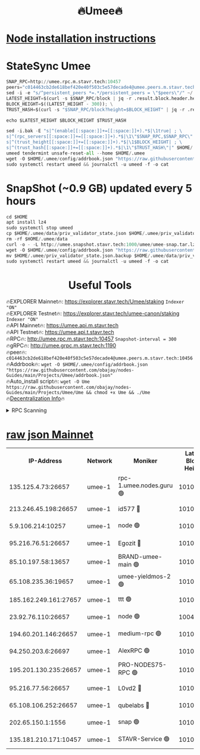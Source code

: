 <h1 align="center"> 🔥Umee🔥</h1>


[Node installation instructions](https://github.com/obajay/nodes-Guides/tree/main/Projects/Umee)
=
# StateSync Umee
```python
SNAP_RPC=http://umee.rpc.m.stavr.tech:10457
peers="c014463cb2de618bef420e40f503c5e57decade4@umee.peers.m.stavr.tech:10456"
sed -i -e "s/^persistent_peers *=.*/persistent_peers = \"$peers\"/" ~/.umee/config/config.toml
LATEST_HEIGHT=$(curl -s $SNAP_RPC/block | jq -r .result.block.header.height); \
BLOCK_HEIGHT=$((LATEST_HEIGHT - 300)); \
TRUST_HASH=$(curl -s "$SNAP_RPC/block?height=$BLOCK_HEIGHT" | jq -r .result.block_id.hash)

echo $LATEST_HEIGHT $BLOCK_HEIGHT $TRUST_HASH

sed -i.bak -E "s|^(enable[[:space:]]+=[[:space:]]+).*$|\1true| ; \
s|^(rpc_servers[[:space:]]+=[[:space:]]+).*$|\1\"$SNAP_RPC,$SNAP_RPC\"| ; \
s|^(trust_height[[:space:]]+=[[:space:]]+).*$|\1$BLOCK_HEIGHT| ; \
s|^(trust_hash[[:space:]]+=[[:space:]]+).*$|\1\"$TRUST_HASH\"|" $HOME/.umee/config/config.toml
umeed tendermint unsafe-reset-all --home $HOME/.umee
wget -O $HOME/.umee/config/addrbook.json "https://raw.githubusercontent.com/obajay/nodes-Guides/main/Projects/Umee/addrbook.json"
sudo systemctl restart umeed && journalctl -u umeed -f -o cat
```
# SnapShot (~0.9 GB) updated every 5 hours
```python
cd $HOME
apt install lz4
sudo systemctl stop umeed
cp $HOME/.umee/data/priv_validator_state.json $HOME/.umee/priv_validator_state.json.backup
rm -rf $HOME/.umee/data
curl -o - -L http://umee.snapshot.stavr.tech:1000/umee/umee-snap.tar.lz4 | lz4 -c -d - | tar -x -C $HOME/.umee --strip-components 2
wget -O $HOME/.umee/config/addrbook.json "https://raw.githubusercontent.com/obajay/nodes-Guides/main/Projects/Umee/addrbook.json"
mv $HOME/.umee/priv_validator_state.json.backup $HOME/.umee/data/priv_validator_state.json
sudo systemctl restart umeed && journalctl -u umeed -f -o cat
```
 <h1 align="center"> Useful Tools</h1>

🔥EXPLORER Mainnet🔥:      https://explorer.stavr.tech/Umee/staking             `Indexer "ON"` \
🔥EXPLORER Testnet🔥:        https://explorer.stavr.tech/umee-canon/staking      `Indexer "ON"` \
🔥API Mainnet🔥:                   https://umee.api.m.stavr.tech \
🔥API Testnet🔥:                     https://umee.api.t.stavr.tech \
🔥RPC🔥:                                   http://umee.rpc.m.stavr.tech:10457                     `Snapshot-interval = 300` \
🔥gRPC🔥:                              http://umee.grpc.m.stavr.tech:1190 \
🔥peer🔥:                     `c014463cb2de618bef420e40f503c5e57decade4@umee.peers.m.stavr.tech:10456` \
🔥Addrbook🔥:    ```wget -O $HOME/.umee/config/addrbook.json "https://raw.githubusercontent.com/obajay/nodes-Guides/main/Projects/Umee/addrbook.json"``` \
🔥Auto_install script🔥: ```wget -O Ume https://raw.githubusercontent.com/obajay/nodes-Guides/main/Projects/Umee/Ume && chmod +x Ume && ./Ume``` \
🔥[Decentralization Info](https://github.com/obajay/StateSync-snapshots/tree/main/Projects/Umee/Decentralization)🔥

<details>
<summary>RPC Scanning</summary>

<h2 align="center"> We scan nodes in real time every 4 hours. And we provide the final result of RPC endpoints.
We cannot influence the operation of these nodes in any way. </h2>


```python
If Voting Power is higher than 0 --> then the Node is a validator of the network and may be subject to attack and be a potential threat to the chain.
```
```python
We marked such validators with a red symbol
```

</details>

[raw json Mainnet](https://rpc-check.umeem.stavr.tech/umeem/rpc-umeem-result.json)
=



<table><tr><th>IP-Address</th><th>Network</th><th>Moniker</th><th>Latest Block Height</th><th>Earliest Block Height</th><th>Catching Up</th><th>Tx Index</th><th>Voting Power</th><th>Scan Time</th></tr><tr><td>135.125.4.73:26657</td><td>umee-1</td><td>rpc-1.umee.nodes.guru 🟢</td><td>10104802</td><td>5167386</td><td>False</td><td>on</td><td>0</td><td>2024-01-12T14:59:25.933716021UTC</td></tr><tr><td>213.246.45.198:26657</td><td>umee-1</td><td>id577 🔴</td><td>10104787</td><td>7100001</td><td>False</td><td>on</td><td>35105587</td><td>2024-01-12T14:57:56.225914775UTC</td></tr><tr><td>5.9.106.214:10257</td><td>umee-1</td><td>node 🟢</td><td>10104798</td><td>7942001</td><td>False</td><td>on</td><td>0</td><td>2024-01-12T14:59:00.684032756UTC</td></tr><tr><td>95.216.76.51:26657</td><td>umee-1</td><td>Egozit 🔴</td><td>10104802</td><td>8262001</td><td>False</td><td>off</td><td>38204595</td><td>2024-01-12T14:59:25.619768088UTC</td></tr><tr><td>85.10.197.58:13657</td><td>umee-1</td><td>BRAND-umee-main 🟢</td><td>10104790</td><td>8427832</td><td>False</td><td>on</td><td>0</td><td>2024-01-12T14:58:15.610398367UTC</td></tr><tr><td>65.108.235.36:19657</td><td>umee-1</td><td>umee-yieldmos-2 🟢</td><td>10104780</td><td>9575548</td><td>False</td><td>on</td><td>0</td><td>2024-01-12T14:57:12.664670613UTC</td></tr><tr><td>185.162.249.161:27657</td><td>umee-1</td><td>ttt 🟢</td><td>10104795</td><td>9733423</td><td>False</td><td>on</td><td>0</td><td>2024-01-12T14:58:44.928379003UTC</td></tr><tr><td>23.92.76.110:26657</td><td>umee-1</td><td>node 🟢</td><td>10046600</td><td>9953901</td><td>False</td><td>on</td><td>0</td><td>2024-01-12T15:00:06.474250412UTC</td></tr><tr><td>194.60.201.146:26657</td><td>umee-1</td><td>medium-rpc 🟢</td><td>10104789</td><td>9984137</td><td>False</td><td>on</td><td>0</td><td>2024-01-12T14:58:06.753175557UTC</td></tr><tr><td>94.250.203.6:26697</td><td>umee-1</td><td>AlexRPC 🟢</td><td>10104789</td><td>9998001</td><td>False</td><td>on</td><td>0</td><td>2024-01-12T14:58:07.169858133UTC</td></tr><tr><td>195.201.130.235:26657</td><td>umee-1</td><td>PRO-NODES75-RPC 🟢</td><td>10104798</td><td>10004797</td><td>False</td><td>on</td><td>0</td><td>2024-01-12T14:58:57.451075031UTC</td></tr><tr><td>95.216.77.56:26657</td><td>umee-1</td><td>L0vd2 🔴</td><td>10104806</td><td>10004806</td><td>False</td><td>off</td><td>37336328</td><td>2024-01-12T14:59:45.186862578UTC</td></tr><tr><td>65.108.106.252:26657</td><td>umee-1</td><td>qubelabs 🔴</td><td>10104790</td><td>10042989</td><td>False</td><td>on</td><td>36689799</td><td>2024-01-12T14:58:15.940797174UTC</td></tr><tr><td>202.65.150.1:1556</td><td>umee-1</td><td>snap 🟢</td><td>10104798</td><td>10102957</td><td>False</td><td>on</td><td>0</td><td>2024-01-12T14:58:58.391372879UTC</td></tr><tr><td>135.181.210.171:10457</td><td>umee-1</td><td>STAVR-Service 🟢</td><td>10104804</td><td>10103001</td><td>False</td><td>on</td><td>0</td><td>2024-01-12T14:59:34.526235672UTC</td></tr></table>
